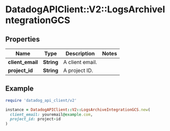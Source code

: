 # DatadogAPIClient::V2::LogsArchiveIntegrationGCS

## Properties

| Name             | Type       | Description     | Notes |
| ---------------- | ---------- | --------------- | ----- |
| **client_email** | **String** | A client email. |       |
| **project_id**   | **String** | A project ID.   |       |

## Example

```ruby
require 'datadog_api_client/v2'

instance = DatadogAPIClient::V2::LogsArchiveIntegrationGCS.new(
  client_email: youremail@example.com,
  project_id: project-id
)
```
